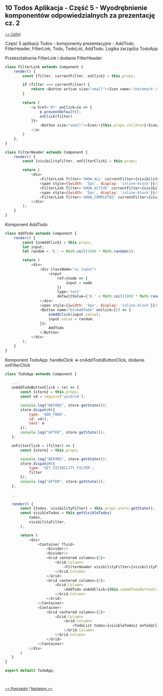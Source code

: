 ## 10 Todos Aplikacja - Część 5 -  Wyodrębnienie komponentów odpowiedzialnych za prezentację cz. 2
<sub>[<< Cofnij](https://github.com/donatuss/Redux/blob/master/README.md)</sub><br/>

Część 5 aplikacji Todos - komponenty prezentacyjne - AddTodo, FilterHeader, FilterLink, Todo, TodoList, AddTodo. Logika zarządza TodoApp 

Przekształcenie FilterLink i dodanie FilterHeader
```javascript
class FilterLink extends Component {
    render() {
        const {filter, currentFilter, onClick} = this.props;

        if (filter === currentFilter) {
            return <Button active size="small"><Icon name='checkmark'/>{this.props.children}<Icon/></Button>
        }
        
        return (
            <a href='#?' onClick={e => {
                e.preventDefault();
                onClick(filter)
            }}>
                <Button size="small"><Icon/>{this.props.children}<Icon/></Button>
            </a>
        )
    };
}

class FilterHeader extends Component {
    render() {
        const {visibilityFilter, onFilterClick} = this.props;

        return (
            <div>
                <FilterLink filter='SHOW_ALL' currentFilter={visibilityFilter} onClick={onFilterClick}>All</FilterLink>
                <span style={{width: '5px', display: 'inline-block'}}/>
                <FilterLink filter='SHOW_ACTIVE' currentFilter={visibilityFilter} onClick={onFilterClick}>Active</FilterLink>
                <span style={{width: '5px', display: 'inline-block'}}/>
                <FilterLink filter='SHOW_COMPLETED' currentFilter={visibilityFilter} onClick={onFilterClick}>Competed</FilterLink>
            </div>
        );
    }
}


````
Komponent AddTodo
```javascript
class AddTodo extends Component {
    render() {
        const {onAddClick} = this.props;
        let input;
        let random = 'E.' + Math.ceil(1000 * Math.random());

        return (
            <div>
                <div className="ui input">
                    <input
                        ref={node => {
                            input = node
                        }}
                        type='text'
                        defaultValue={'E.' + Math.ceil(1000 * Math.random())}/>
                </div>
                <span style={{width: '5px', display: 'inline-block'}}/>
                <Button name="btnAddTodo" onClick={() => {
                    onAddClick(input.value);
                    input.value = random;
                }}>
                    AddTodo
                </Button>
            </div>
        );
    }
}
````

Komponent TodoApp: handleClick => onAddTodoButtonClick, dodanie onFilterClick
 ```javascript
class TodoApp extends Component {
    
    ...
    onAddTodoButtonClick = (e) => {
        const {store} = this.props;
        const v4 = require('uuid/v4');

        console.log("BEFORE", store.getState());
        store.dispatch({
            type: 'ADD_TODO',
            id: v4(),
            text: e
        });
        console.log("AFTER", store.getState());
    };

    onFilterClick = (filter) => {
        const {store} = this.props;

        console.log("BEFORE", store.getState());
        store.dispatch({
            type: 'SET_VISIBILITY_FILTER',
            filter
        });
        console.log("AFTER", store.getState());
    };
    
    ...

    render() {
        const {todos, visibilityFilter} = this.props.store.getState();
        const visibleTodos = this.getVisibleTodos(
            todos,
            visibilityFilter,
        );

        return (
            <div>
                <Container fluid>
                    <Divider/>
                    <Divider/>
                    <Grid centered columns={2}>
                        <Grid.Column>
                            <FilterHeader visibilityFilter={visibilityFilter} onFilterClick={this.onFilterClick}/>
                        </Grid.Column>
                    </Grid>
                    <Grid centered columns={2}>
                        <Grid.Column>
                            <AddTodo onAddClick={this.onAddTodoButtonClick}/>
                        </Grid.Column>
                    </Grid>
                </Container>
                <Container>
                    <Grid centered columns={2}>
                        <Grid.Column>
                            <Grid.Column>
                                <TodoList todos={visibleTodos} onTodoClick={this.onTodoClick}/>
                            </Grid.Column>
                        </Grid.Column>
                    </Grid>
                </Container>
            </div>
        )
    }
}

export default TodoApp;
 ````

 <br/>
 
 <sub>[<< Poprzedni](https://github.com/donatuss/Redux/blob/master/09-todoapp-extracting-presentional/README.md)
  | [Następny >>](https://github.com/donatuss/Redux/blob/master/11-todoapp-extracting-container/README.md)
 </sub>